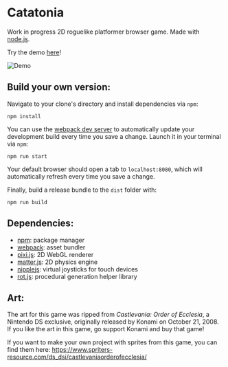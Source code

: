 # Catatonia
 
Work in progress 2D roguelike platformer browser game. Made with [node.js](https://nodejs.org/en/).

Try the demo [here](http://www.xabnab.com/cat%20game/debug/index.html)!

![Demo](gifs/demo-2.gif)

## Build your own version:
 Navigate to your clone's directory and install dependencies via `npm`:
 ```
 npm install
 ```
 You can use the [webpack dev server](https://webpack.js.org/configuration/dev-server/) to automatically update your development build every time you save a change. Launch it in your terminal via `npm`:
 ```
 npm run start
 ```
 Your default browser should open a tab to `localhost:8080`, which will automatically refresh every time you save a change.
 
 Finally, build a release bundle to the `dist` folder with:
 ```
 npm run build
 ```
## Dependencies:
* [npm](https://www.npmjs.com/get-npm):  package manager
* [webpack](https://webpack.js.org/guides/getting-started/):  asset bundler 
* [pixi.js](https://www.pixijs.com/):  2D WebGL renderer
* [matter.js](https://www.npmjs.com/package/matter-js):  2D physics engine 
* [nipplejs](https://www.npmjs.com/package/nipplejs):  virtual joysticks for touch devices
* [rot.js](https://www.npmjs.com/package/rot-js): procedural generation helper library

## Art:
The art for this game was ripped from *Castlevania: Order of Ecclesia*, a Nintendo DS exclusive, originally released by Konami on October 21, 2008. If you like the art in this game, go support Konami and buy that game! 

If you want to make your own project with sprites from this game, you can find them here:
https://www.spriters-resource.com/ds_dsi/castlevaniaorderofecclesia/
